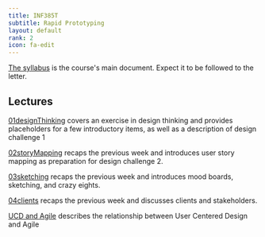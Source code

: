 ```yaml
---
title: INF385T
subtitle: Rapid Prototyping
layout: default
rank: 2
icon: fa-edit
---
```



[The syllabus](/rapidproto/syllabus.pdf) is the course's main document. Expect it to be followed to the letter.

## Lectures

[01designThinking](/rapidproto/01designThinking/index.html) covers an exercise in design thinking and provides placeholders for a few introductory items, as well as a description of design challenge 1

[02storyMapping](/rapidproto/02storyMapping/index.html) recaps the previous week and introduces user story mapping as preparation for design challenge 2.

[03sketching](/rapidproto/03sketching/index.html) recaps the previous week and introduces mood boards, sketching, and crazy eights.

[04clients](/rapidproto/04clients/index.html) recaps the previous week and discusses clients and stakeholders.

[UCD and Agile](/rapidproto/ucdAgile/index.html) describes the relationship between User Centered Design and Agile
